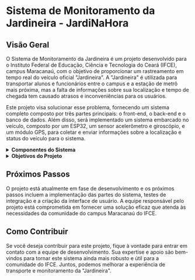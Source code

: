 # Sistema de Monitoramento da Jardineira - JardiNaHora

## Visão Geral

O Sistema de Monitoramento da Jardineira é um projeto desenvolvido para o Instituto Federal de Educação, Ciência e Tecnologia do Ceará (IFCE), campus Maracanaú, com o objetivo de proporcionar um rastreamento em tempo real do veículo oficial "Jardineira". A "Jardineira" é utilizada para transportar alunos e funcionários entre o campus e a estação de metrô mais próxima, mas a falta de informações sobre sua localização e tempo de chegada tem causado atrasos e inconveniências para os usuários.

Este projeto visa solucionar esse problema, fornecendo um sistema completo composto por três partes principais: o front-end, o back-end e o banco de dados. Além disso, será implementado um sistema embarcado no veículo, composto por um ESP32, um sensor acelerômetro e giroscópio, e um módulo GPS, para coletar e enviar informações sobre a localização e status do veículo para o sistema.

<details>
  <summary><strong>Componentes do Sistema</strong></summary>

  ### [Front-end](https://github.com/JardiNaHora/frontend)

  O front-end do sistema será implementado em React, uma biblioteca JavaScript amplamente reconhecida para a criação de interfaces de usuário responsivas e interativas. Ele será a interface principal para os usuários finais, permitindo que eles visualizem em tempo real a localização da "Jardineira", obtenham informações sobre o horário de chegada e tenham acesso a notificações relevantes.
  
  ### [Back-end](https://github.com/JardiNaHora/backend)
  
  O back-end do sistema será desenvolvido com o uso do Spring Boot, um framework Java robusto para a criação de aplicações web. Ele será responsável por receber os dados enviados pelo sistema embarcado no veículo, processar essas informações e disponibilizá-las para o front-end. Além disso, o back-end gerenciará o armazenamento das informações no banco de dados PostgreSQL.
  
  ### [Banco de Dados](https://github.com/JardiNaHora/banco-de-dados)
  
  O banco de dados PostgreSQL será utilizado para armazenar as informações das viagens da "Jardineira". Ele garantirá que os dados sejam consistentes e seguros, permitindo que sejam acessados e consultados de maneira eficiente. As informações armazenadas incluirão registros de viagens, localizações, horários e status do veículo.
  
  ### [Sistema Embarcado](https://github.com/JardiNaHora/sistema-embarcado)
  
  Para obter os dados de localização do veículo, será implementado um sistema embarcado que consiste em um ESP32, um sensor acelerômetro e giroscópio, e um módulo GPS. Esse sistema estará acoplado à "Jardineira" e enviará continuamente informações sobre sua posição e status para o back-end.
  
  ### [Sistema Push](https://github.com/JardiNaHora/sistema-push)
  
  O projeto também incluirá um sistema de notificações push para smartphones Android e iOS. Isso permitirá o envio de notificações aos usuários sobre o status e a localização da "Jardineira", mantendo-os informados e reduzindo a incerteza sobre a chegada do veículo.

</details>

<details>
  
  <summary><strong>Objetivos do Projeto</strong></summary>
  <br>
  
  - Fornecer um rastreamento em tempo real da "Jardineira" para os usuários do campus Maracanaú do IFCE.
  - Reduzir atrasos e desperdício de tempo ao informar os usuários sobre o horário de chegada estimado.
  - Facilitar o controle da manutenção, segurança e eficiência do veículo por parte da administração do campus.
  - Melhorar a experiência dos usuários ao disponibilizar informações atualizadas sobre o status do veículo.

</details>

## Próximos Passos

O projeto está atualmente em fase de desenvolvimento e os próximos passos incluem a implementação das partes do sistema, testes de integração e a criação da interface de usuário. A equipe responsável pelo projeto está comprometida em fornecer uma solução eficaz que atenda às necessidades da comunidade do campus Maracanaú do IFCE.

## Como Contribuir

Se você deseja contribuir para este projeto, fique à vontade para entrar em contato com a equipe de desenvolvimento. Sua expertise e apoio são bem-vindos para tornar este sistema ainda mais robusto e útil para a comunidade do IFCE. Juntos, podemos melhorar a experiência de transporte e monitoramento da "Jardineira".
